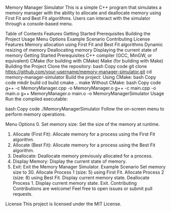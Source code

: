 Memory Manager Simulator
This is a simple C++ program that simulates a memory manager with the ability to allocate and deallocate memory using First Fit and Best Fit algorithms. Users can interact with the simulator through a console-based menu.

Table of Contents
Features
Getting Started
Prerequisites
Building the Project
Usage
Menu Options
Example Scenario
Contributing
License
Features
Memory allocation using First Fit and Best Fit algorithms
Dynamic resizing of memory
Deallocating memory
Displaying the current state of memory
Getting Started
Prerequisites
C++ compiler (GCC, MinGW, or equivalent)
CMake (for building with CMake)
Make (for building with Make)
Building the Project
Clone the repository:
bash
Copy code
git clone https://github.com/your-username/memory-manager-simulator.git
cd memory-manager-simulator
Build the project:
Using CMake:
bash
Copy code
mkdir build
cd build
cmake ..
make
Without CMake:
bash
Copy code
g++ -c MemoryManager.cpp -o MemoryManager.o
g++ -c main.cpp -o main.o
g++ MemoryManager.o main.o -o MemoryManagerSimulator
Usage
Run the compiled executable:

bash
Copy code
./MemoryManagerSimulator
Follow the on-screen menu to perform memory operations.

Menu Options
0. Set memory size: Set the size of the memory at runtime.
1. Allocate (First Fit): Allocate memory for a process using the First Fit algorithm.
2. Allocate (Best Fit): Allocate memory for a process using the Best Fit algorithm.
3. Deallocate: Deallocate memory previously allocated for a process.
4. Display Memory: Display the current state of memory.
5. Exit: Exit the Memory Manager Simulator.
Example Scenario
Set memory size to 30.
Allocate Process 1 (size: 5) using First Fit.
Allocate Process 2 (size: 8) using Best Fit.
Display current memory state.
Deallocate Process 1.
Display current memory state.
Exit.
Contributing
Contributions are welcome! Feel free to open issues or submit pull requests.

License
This project is licensed under the MIT License.
